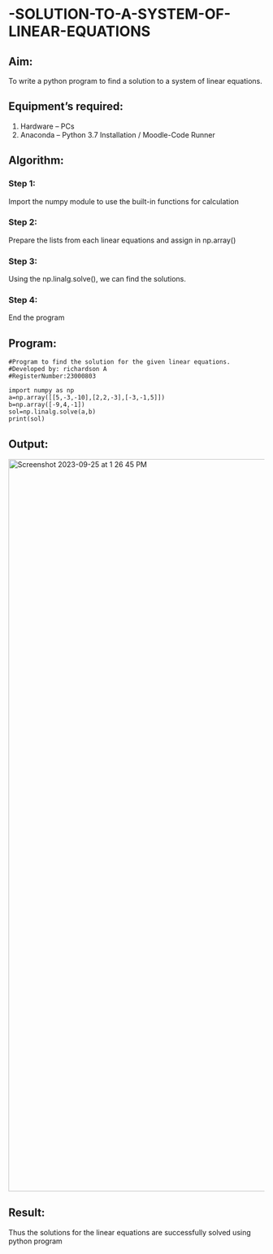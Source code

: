 # -SOLUTION-TO-A-SYSTEM-OF-LINEAR-EQUATIONS
## Aim:
To write a python program to find a solution to a system of linear equations.
## Equipment’s required:
1. 	Hardware – PCs
2. 	Anaconda – Python 3.7 Installation / Moodle-Code Runner
## Algorithm:
### Step 1: 
Import the numpy module to use the built-in functions for calculation
### Step 2: 
Prepare the lists from each linear equations and assign in np.array()
### Step 3: 
Using the np.linalg.solve(), we can find the solutions.
### Step 4: 
End the program
## Program:

```
#Program to find the solution for the given linear equations.
#Developed by: richardson A
#RegisterNumber:23000803

import numpy as np
a=np.array([[5,-3,-10],[2,2,-3],[-3,-1,5]])
b=np.array([-9,4,-1])
sol=np.linalg.solve(a,b)
print(sol)
```

## Output:

<img width="1440" alt="Screenshot 2023-09-25 at 1 26 45 PM" src="https://github.com/Richard01072002/-SOLUTION-TO-A-SYSTEM-OF-LINEAR-EQUATIONS/assets/141472248/ba53dcc9-25e1-418b-a168-76115dbc8c1f">


## Result: 
Thus the solutions for the linear equations are successfully solved using python program


